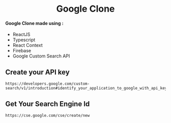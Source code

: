 <h1 align="center">Google Clone</h1>
<h4>Google Clone made using : </h4>
<ul>
    <li>ReactJS</li>
    <li>Typescript</li>
    <li>React Context</li>
    <li>Firebase</li>
    <li>Google Custom Search API</li>
</ul>

## Create your API key

    https://developers.google.com/custom-search/v1/introduction#identify_your_application_to_google_with_api_key

## Get Your Search Engine Id

    https://cse.google.com/cse/create/new
